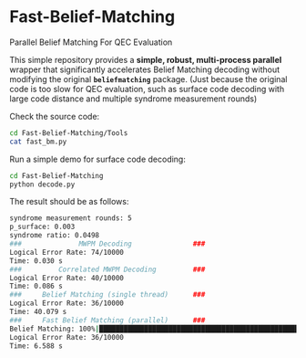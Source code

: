 # Fast-Belief-Matching

Parallel Belief Matching For QEC Evaluation

This simple repository provides a **simple, robust, multi-process parallel** wrapper that significantly accelerates Belief Matching decoding without modifying the original **`beliefmatching`** package. (Just because the original code is too slow for QEC evaluation, such as surface code decoding with large code distance and multiple syndrome measurement rounds)

Check the source code:

```bash
cd Fast-Belief-Matching/Tools
cat fast_bm.py
```

Run a simple demo for surface code decoding:

```bash
cd Fast-Belief-Matching
python decode.py
```

The result should be as follows:

```bash
syndrome measurement rounds: 5
p_surface: 0.003
syndrome ratio: 0.0498
###              MWPM Decoding               ###
Logical Error Rate: 74/10000
Time: 0.030 s
###         Correlated MWPM Decoding         ###
Logical Error Rate: 40/10000
Time: 0.086 s
###     Belief Matching (single thread)      ###
Logical Error Rate: 36/10000
Time: 40.079 s
###     Fast Belief Matching (parallel)      ###
Belief Matching: 100%|████████████████████████████████████████████████████████████████████████████████████████████| 8/8 [00:06<00:00,  1.24it/s]
Logical Error Rate: 36/10000
Time: 6.588 s
```
